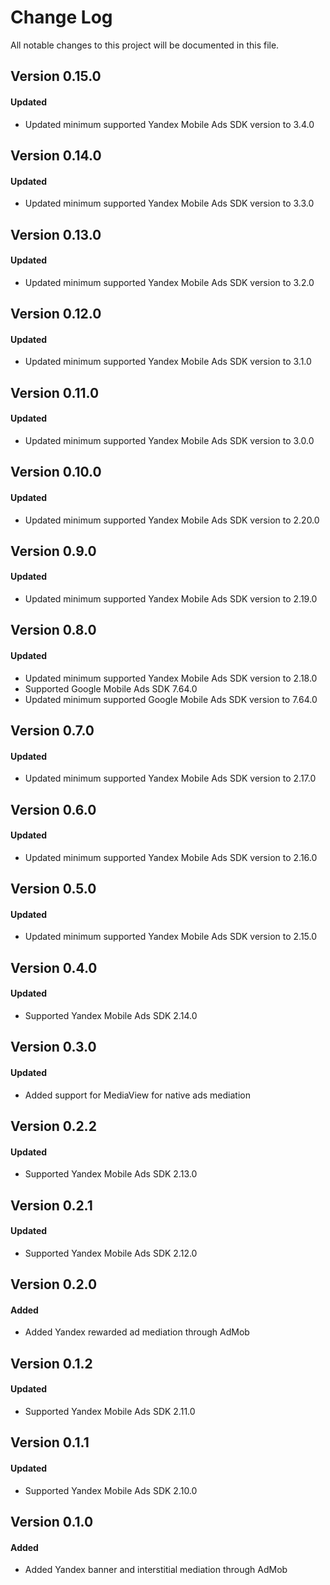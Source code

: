 # Change Log
All notable changes to this project will be documented in this file.

## Version 0.15.0

#### Updated
* Updated minimum supported Yandex Mobile Ads SDK version to 3.4.0

## Version 0.14.0

#### Updated
* Updated minimum supported Yandex Mobile Ads SDK version to 3.3.0

## Version 0.13.0

#### Updated
* Updated minimum supported Yandex Mobile Ads SDK version to 3.2.0

## Version 0.12.0

#### Updated
* Updated minimum supported Yandex Mobile Ads SDK version to 3.1.0

## Version 0.11.0

#### Updated
* Updated minimum supported Yandex Mobile Ads SDK version to 3.0.0

## Version 0.10.0

#### Updated
* Updated minimum supported Yandex Mobile Ads SDK version to 2.20.0

## Version 0.9.0

#### Updated
* Updated minimum supported Yandex Mobile Ads SDK version to 2.19.0

## Version 0.8.0

#### Updated
* Updated minimum supported Yandex Mobile Ads SDK version to 2.18.0
* Supported Google Mobile Ads SDK 7.64.0
* Updated minimum supported Google Mobile Ads SDK version to 7.64.0

## Version 0.7.0

#### Updated
* Updated minimum supported Yandex Mobile Ads SDK version to 2.17.0

## Version 0.6.0

#### Updated
* Updated minimum supported Yandex Mobile Ads SDK version to 2.16.0

## Version 0.5.0

#### Updated
* Updated minimum supported Yandex Mobile Ads SDK version to 2.15.0

## Version 0.4.0

#### Updated
* Supported Yandex Mobile Ads SDK 2.14.0

## Version 0.3.0

#### Updated
* Added support for MediaView for native ads mediation

## Version 0.2.2

#### Updated
* Supported Yandex Mobile Ads SDK 2.13.0

## Version 0.2.1

#### Updated
* Supported Yandex Mobile Ads SDK 2.12.0

## Version 0.2.0

#### Added
* Added Yandex rewarded ad mediation through AdMob

## Version 0.1.2

#### Updated
* Supported Yandex Mobile Ads SDK 2.11.0

## Version 0.1.1

#### Updated
* Supported Yandex Mobile Ads SDK 2.10.0

## Version 0.1.0

#### Added
* Added Yandex banner and interstitial mediation through AdMob